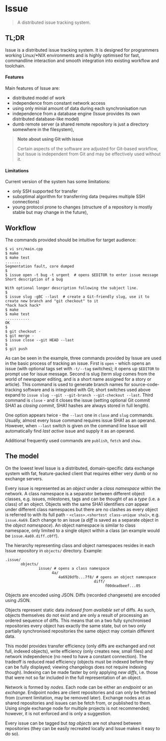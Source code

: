 # Issue

> A distributed issue tracking system.


## TL;DR

Issue is a distributed issue tracking system.
It is designed for programmers working Linux/\*NIX environments and
is highly optimised for fast, commandline interaction and
smooth integration into existing workflow and toolchain.


#### Features

Main features of Issue are:

- distributed model of work
- independence from constant network access
- using only minial amount of data during each synchronisation run
- independence from a database engine (Issue provides its own distributed database-like model)
- dumb remote server (a shared remote repository is just a directory somewhere in the filesystem),

> **Note about using Git with issue**
>
> Certain aspects of the software are adjusted for Git-based workflow, but Issue is
> independent from Git and may be effectively used without it.


#### Limitations

Current version of the system has some limitations:

- only SSH supported for transfer
- suboptimal algorithm for transferring data (requires multiple SSH connections)
- young protocol prone to changes (structure of a repository is mostly stable but may change in the future),


## Workflow

The commands provided should be intuitive for target audience:

```
$ vi src/main.cpp
$ make
$ make test
.......
Segmentation fault, core dumped
$
$ issue open -t bug -t urgent  # opens $EDITOR to enter issue message
Short description of a bug

With optional longer description following the subject line.
$
$ issue slug -gBC --last  # create a Git-friendly slug, use it to create new branch and "git checkout" to it
*hack hack hack*
$ make
$ make test
...........
OK
$
$ git checkout -
$ git merge -
$ issue close --git HEAD --last
$
$ git push
```

As can be seen in the example, three commands provided by Issue are used in the basic process of tracking an issue.
First is `open` - which opens an issue (with optional tags set with `-t/--tag` switches); it opens up `$EDITOR` to prompt
use for issue message.
Second is slug (term *slug* comes from the world of newspaper editing, and is a short name assigned for a story or article).
This command is used to generate branch names for source-code-tracking software and is integrated with Git;
short switches used above expand to `issue slug --git --git-branch --git-checkout --last`.
Third command is `close` - and it closes the issue (setting optional Git commit SHA1 as *closing commit*, SHA1 hashes are
always stored in full length).

One option appears twice - the `--last` one in `close` and `slug` commands.
Usually, almost every Issue command requires issue SHA1 as an operand.
However, when `--last` switch is given on the command line Issue will automatically find *last active* issue and
supply it as an operand.

Additional frequently used commands are `publish`, `fetch` and `show`.


## The model

On the lowest level Issue is a distributed, domain-specific data exchange system with fat, feature-packed client that
requires either very dumb or no exchange servers.

Every issue is represented as an *object* under a *class namespace* within the network.
A class namespace is a separator between different object classes, e.g. issues, milestones, tags and
can be thought of as a *type* (i.e. a class) of an object.
Objects with the same SHA1 identifiers *can* appear under different class namespaces but there are no clashes as
every object is referred to with its full path - `<class>.<shortest class-unique sha1>`, e.g. `issue.4a69`.
Each change to an issue (a *diff* is saved as a separate object in the *object namespace*).
An object namespace is similar to class namespace, only limited to a single object within a class (an example
would be `issue.4a69.diff.c0ff`).

The hierarchy representing class and object namespaces resides in each Issue repository in `objects/` directory.
Example:

```
.issue/
       objects/
               issue/ # opens a class namespace
                     4a/
                        4a6920dfb...7f8/ # opens an object namespace
                                        diff/
                                             f00deadbeef...05
```

Objects are encoded using JSON.
Diffs (recorded changesets) are encoded using JSON.

Objects represent static data *indexed from available set* of diffs.
As such, objects themselves do not exist and
are only a result of processing an ordered sequence of diffs.
This means that on a two fully synchronised repositories every object has exactly the same state, but
on two only partially synchronised repositories the same object may contain different data.

This model provides transfer efficiency (only diffs are exchanged and not full, indexed objects),
write efficiency (only creates new, small files) and
network independence (no need to have a constant connection).
The tradeoff is reduced read efficiency (objects must be indexed before they can be fully displayed;
viewing changelogs does not require indexing though).
Indexing can be made faster by only applying *new diffs*, i.e. those that were not so far included in
the full representation of an object.


Network is formed by *nodes*.
Each node can be either an *endpoint* or an *exchange*.
Endpoint nodes are client repositories and can only be fetched from (current limitation, may be removed later).
Exchange nodes act as shared repositories and issues can be fetch from, or published to them.
Using single exchange node for multiple projects is not recommended; however, it is not enforced and is only a suggestion.

Every issue can be tagged but *tag objects* are not shared between repositories (they can be easily recreated locally and
Issue makes it easy to do so).
